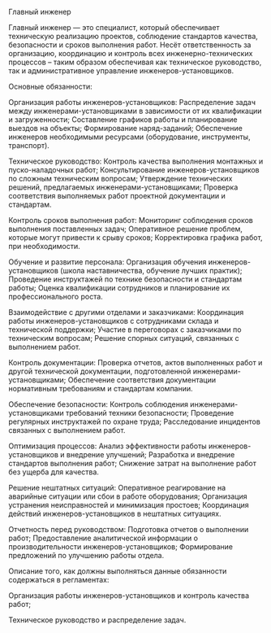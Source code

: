 Главный инженер

Главный инженер — это специалист, который обеспечивает техническую реализацию проектов, соблюдение стандартов качества, безопасности и сроков выполнения работ. Несёт ответственность за организацию, координацию и контроль всех инженерно-технических процессов – таким образом обеспечивая как техническое руководство, так и административное управление инженеров-установщиков.

Основные обязанности:

Организация работы инженеров-установщиков:
Распределение задач между инженерами-установщиками в зависимости от их квалификации и загруженности;
Составление графиков работы и планирование выездов на объекты;
Формирование наряд-заданий;
Обеспечение инженеров необходимыми ресурсами (оборудование, инструменты, транспорт).

Техническое руководство:
Контроль качества выполнения монтажных и пуско-наладочных работ;
Консультирование инженеров-установщиков по сложным техническим вопросам;
Утверждение технических решений, предлагаемых инженерами-установщиками;
Проверка соответствия выполняемых работ проектной документации и стандартам.

Контроль сроков выполнения работ:
Мониторинг соблюдения сроков выполнения поставленных задач;
Оперативное решение проблем, которые могут привести к срыву сроков;
Корректировка графика работ, при необходимости.

Обучение и развитие персонала:
Организация обучения инженеров-установщиков (школа наставничества, обучение лучших практик);
Проведение инструктажей по технике безопасности и стандартам работы;
Оценка квалификации сотрудников и планирование их профессионального роста.

Взаимодействие с другими отделами и заказчиками:
Координация работы инженеров-установщиков с сотрудниками склада и технической поддержки;
Участие в переговорах с заказчиками по техническим вопросам;
Решение спорных ситуаций, связанных с выполнением работ.

Контроль документации:
Проверка отчетов, актов выполненных работ и другой технической документации, подготовленной инженерами-установщиками;
Обеспечение соответствия документации нормативным требованиям и стандартам компании.

Обеспечение безопасности:
Контроль соблюдения инженерами-установщиками требований техники безопасности;
Проведение регулярных инструктажей по охране труда;
Расследование инцидентов связанных с выполнением работ.

Оптимизация процессов:
Анализ эффективности работы инженеров-установщиков и внедрение улучшений;
Разработка и внедрение стандартов выполнения работ;
Снижение затрат на выполнение работ без ущерба для качества.

Решение нештатных ситуаций:
Оперативное реагирование на аварийные ситуации или сбои в работе оборудования;
Организация устранения неисправностей и минимизация простоев;
Координация действий инженеров-установщиков в нештатных ситуациях.

Отчетность перед руководством:
Подготовка отчетов о выполнении работ;
Предоставление аналитической информации о производительности инженеров-установщиков;
Формирование предложений по улучшению работы отдела.



Описание того, как должны выполняться данные обязанности содержаться в регламентах:

Организация работы инженеров-установщиков и контроль качества работ;

Техническое руководство и распределение задач.
